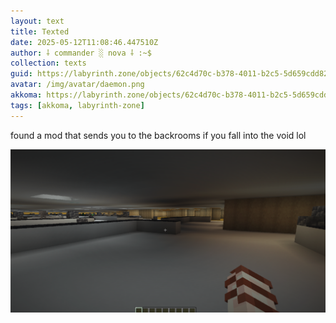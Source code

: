 ```yaml
---
layout: text
title: Texted
date: 2025-05-12T11:08:46.447510Z
author: ⸸ commander ░ nova ⸸ :~$
collection: texts
guid: https://labyrinth.zone/objects/62c4d70c-b378-4011-b2c5-5d659cdd828a
avatar: /img/avatar/daemon.png
akkoma: https://labyrinth.zone/objects/62c4d70c-b378-4011-b2c5-5d659cdd828a
tags: [akkoma, labyrinth-zone]
---
```


<p>found a mod that sends you to the backrooms if you fall into the void lol</p><img src="/assets/text_media/c8bcc6f4e82a7d700cefb8f42f4f30df44d7d33796fc2a656e40a68e5062d93e.png" alt="" />